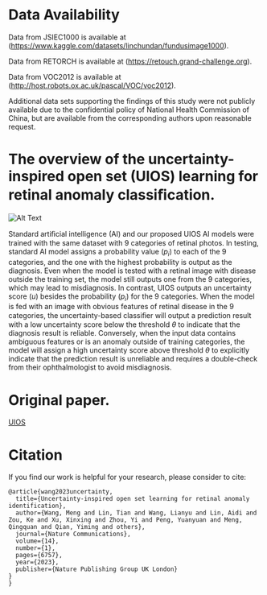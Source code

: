 # Data Availability
Data from JSIEC1000 is available at (https://www.kaggle.com/datasets/linchundan/fundusimage1000). 

Data from RETORCH is available at (https://retouch.grand-challenge.org). 

Data from VOC2012 is available at (http://host.robots.ox.ac.uk/pascal/VOC/voc2012). 

Additional data sets supporting the findings of this study were not publicly available due to the confidential policy of National Health Commission of China,  but are available from the corresponding authors upon reasonable request. 

# The overview of the uncertainty-inspired open set (UIOS) learning for retinal anomaly classiﬁcation.

![Alt Text](Demo/UIOS_gif.gif)

Standard artiﬁcial intelligence (AI) and our proposed UIOS AI models were trained with the same dataset with 9 categories of retinal photos. In testing, standard AI model assigns a probability value ($p_{i}$) to each of the 9 categories, and the one with the highest probability is output as the diagnosis. Even when the model is tested with a retinal image with disease outside the training set, the model still outputs one from the 9 categories, which may lead to misdiagnosis. In contrast, UIOS outputs an uncertainty score ($u$) besides the probability ($p_{i}$) for the 9 categories. When the model is fed with an image with obvious features of retinal disease in the 9 categories, the uncertainty-based classiﬁer will output a prediction result with a low uncertainty score below the threshold $θ$ to indicate that the diagnosis result is reliable. Conversely, when the input data contains ambiguous features or is an anomaly outside of training categories, the model will assign a high uncertainty score above threshold $θ$ to explicitly indicate that the prediction result is unreliable and requires a double-check from their ophthalmologist to avoid misdiagnosis.

# Original paper.
[UIOS](https://www.nature.com/articles/s41467-023-42444-7)

# Citation
If you find our work is helpful for your research, please consider to cite:  
```
@article{wang2023uncertainty,
  title={Uncertainty-inspired open set learning for retinal anomaly identification},
  author={Wang, Meng and Lin, Tian and Wang, Lianyu and Lin, Aidi and Zou, Ke and Xu, Xinxing and Zhou, Yi and Peng, Yuanyuan and Meng, Qingquan and Qian, Yiming and others},
  journal={Nature Communications},
  volume={14},
  number={1},
  pages={6757},
  year={2023},
  publisher={Nature Publishing Group UK London}
}
}
```
